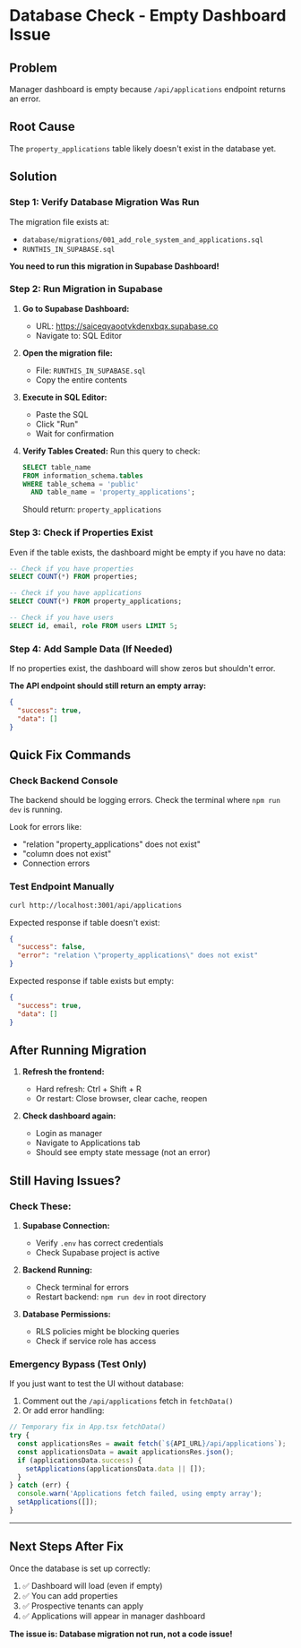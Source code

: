 # Database Check - Empty Dashboard Issue

## Problem
Manager dashboard is empty because `/api/applications` endpoint returns an error.

## Root Cause
The `property_applications` table likely doesn't exist in the database yet.

## Solution

### Step 1: Verify Database Migration Was Run

The migration file exists at:
- `database/migrations/001_add_role_system_and_applications.sql`
- `RUNTHIS_IN_SUPABASE.sql`

**You need to run this migration in Supabase Dashboard!**

### Step 2: Run Migration in Supabase

1. **Go to Supabase Dashboard:**
   - URL: https://saiceqyaootvkdenxbqx.supabase.co
   - Navigate to: SQL Editor

2. **Open the migration file:**
   - File: `RUNTHIS_IN_SUPABASE.sql`
   - Copy the entire contents

3. **Execute in SQL Editor:**
   - Paste the SQL
   - Click "Run"
   - Wait for confirmation

4. **Verify Tables Created:**
   Run this query to check:
   ```sql
   SELECT table_name 
   FROM information_schema.tables 
   WHERE table_schema = 'public' 
     AND table_name = 'property_applications';
   ```
   
   Should return: `property_applications`

### Step 3: Check if Properties Exist

Even if the table exists, the dashboard might be empty if you have no data:

```sql
-- Check if you have properties
SELECT COUNT(*) FROM properties;

-- Check if you have applications
SELECT COUNT(*) FROM property_applications;

-- Check if you have users
SELECT id, email, role FROM users LIMIT 5;
```

### Step 4: Add Sample Data (If Needed)

If no properties exist, the dashboard will show zeros but shouldn't error.

**The API endpoint should still return an empty array:**
```json
{
  "success": true,
  "data": []
}
```

## Quick Fix Commands

### Check Backend Console
The backend should be logging errors. Check the terminal where `npm run dev` is running.

Look for errors like:
- "relation \"property_applications\" does not exist"
- "column does not exist"
- Connection errors

### Test Endpoint Manually
```bash
curl http://localhost:3001/api/applications
```

Expected response if table doesn't exist:
```json
{
  "success": false,
  "error": "relation \"property_applications\" does not exist"
}
```

Expected response if table exists but empty:
```json
{
  "success": true,
  "data": []
}
```

## After Running Migration

1. **Refresh the frontend:**
   - Hard refresh: Ctrl + Shift + R
   - Or restart: Close browser, clear cache, reopen

2. **Check dashboard again:**
   - Login as manager
   - Navigate to Applications tab
   - Should see empty state message (not an error)

## Still Having Issues?

### Check These:

1. **Supabase Connection:**
   - Verify `.env` has correct credentials
   - Check Supabase project is active

2. **Backend Running:**
   - Check terminal for errors
   - Restart backend: `npm run dev` in root directory

3. **Database Permissions:**
   - RLS policies might be blocking queries
   - Check if service role has access

### Emergency Bypass (Test Only)

If you just want to test the UI without database:

1. Comment out the `/api/applications` fetch in `fetchData()`
2. Or add error handling:

```typescript
// Temporary fix in App.tsx fetchData()
try {
  const applicationsRes = await fetch(`${API_URL}/api/applications`);
  const applicationsData = await applicationsRes.json();
  if (applicationsData.success) {
    setApplications(applicationsData.data || []);
  }
} catch (err) {
  console.warn('Applications fetch failed, using empty array');
  setApplications([]);
}
```

---

## Next Steps After Fix

Once the database is set up correctly:

1. ✅ Dashboard will load (even if empty)
2. ✅ You can add properties
3. ✅ Prospective tenants can apply
4. ✅ Applications will appear in manager dashboard

**The issue is: Database migration not run, not a code issue!**
